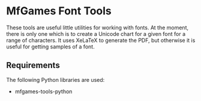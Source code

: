 # MfGames Font Tools

These tools are useful little utilities for working with fonts. At the moment, there is only one which is to create a Unicode chart for a given font for a range of characters. It uses XeLaTeX to generate the PDF, but otherwise it is useful for getting samples of a font.

## Requirements

The following Python libraries are used:

* mfgames-tools-python
